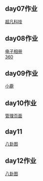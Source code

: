 ## day07作业
<a href="https://zym122.github.io/%E9%92%9F%E4%B8%80%E9%B8%A3/html/%E8%B6%85%E5%87%A1%E7%A7%91%E6%8A%80.html">超凡科技</a>
## day08作业
<a href="https://zym122.github.io/%E7%94%B5%E5%AD%90%E7%9B%B8%E5%86%8C/html/%E7%94%B5%E5%AD%90%E7%9B%B8%E5%86%8C.html">电子相册</a>
<br>
<a href="https://zym122.github.io/360/html/360.html">360</a>
## day09作业
<a href="https://zym122.github.io/%E5%B0%8F%E9%B9%BF/html/%E5%B0%8F%E9%B9%BF.html">小鹿</a>
## day10作业
<a href="https://zym122.github.io/%E8%A1%A8%E6%A0%BC%E9%A1%B5%E9%9D%A2%E4%BD%9C%E4%B8%9A/html/%E7%AE%A1%E7%90%86%E7%B3%BB%E7%BB%9F%E9%A1%B5%E9%9D%A2.html">管理页面</a>
## day11
<a href="https://zym122.github.io/bg.html">八卦图</a>
## day12作业
<a href="https://zym122.github.io/%E6%90%9C%E7%9F%B3%E7%BD%91/html/%E6%90%9C%E7%9F%B3%E7%BD%91.html">八卦图</a>
